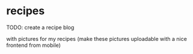 # recipes

TODO: create a recipe blog

with pictures for my recipes (make these pictures uploadable with a nice frontend from mobile)


